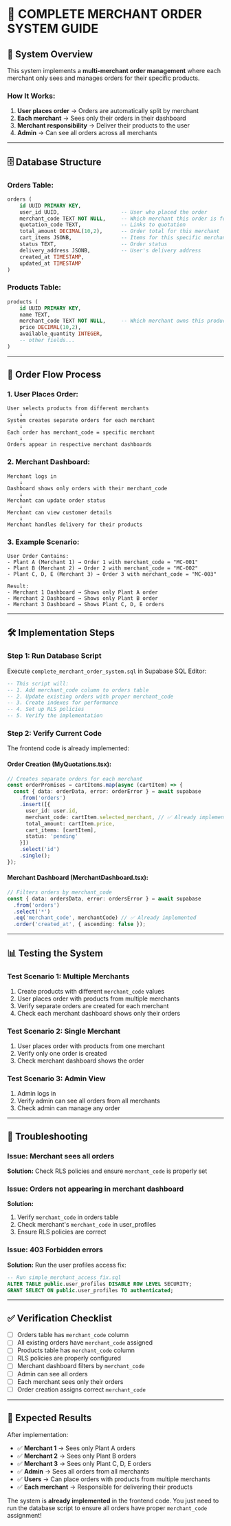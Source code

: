 # 🌟 COMPLETE MERCHANT ORDER SYSTEM GUIDE

## 🎯 **System Overview**

This system implements a **multi-merchant order management** where each merchant only sees and manages orders for their specific products.

### **How It Works:**
1. **User places order** → Orders are automatically split by merchant
2. **Each merchant** → Sees only their orders in their dashboard
3. **Merchant responsibility** → Deliver their products to the user
4. **Admin** → Can see all orders across all merchants

---

## 🗄️ **Database Structure**

### **Orders Table:**
```sql
orders (
    id UUID PRIMARY KEY,
    user_id UUID,                    -- User who placed the order
    merchant_code TEXT NOT NULL,     -- Which merchant this order is for
    quotation_code TEXT,             -- Links to quotation
    total_amount DECIMAL(10,2),      -- Order total for this merchant
    cart_items JSONB,                -- Items for this specific merchant
    status TEXT,                     -- Order status
    delivery_address JSONB,          -- User's delivery address
    created_at TIMESTAMP,
    updated_at TIMESTAMP
)
```

### **Products Table:**
```sql
products (
    id UUID PRIMARY KEY,
    name TEXT,
    merchant_code TEXT NOT NULL,     -- Which merchant owns this product
    price DECIMAL(10,2),
    available_quantity INTEGER,
    -- other fields...
)
```

---

## 🔄 **Order Flow Process**

### **1. User Places Order:**
```
User selects products from different merchants
    ↓
System creates separate orders for each merchant
    ↓
Each order has merchant_code = specific merchant
    ↓
Orders appear in respective merchant dashboards
```

### **2. Merchant Dashboard:**
```
Merchant logs in
    ↓
Dashboard shows only orders with their merchant_code
    ↓
Merchant can update order status
    ↓
Merchant can view customer details
    ↓
Merchant handles delivery for their products
```

### **3. Example Scenario:**
```
User Order Contains:
- Plant A (Merchant 1) → Order 1 with merchant_code = "MC-001"
- Plant B (Merchant 2) → Order 2 with merchant_code = "MC-002"  
- Plant C, D, E (Merchant 3) → Order 3 with merchant_code = "MC-003"

Result:
- Merchant 1 Dashboard → Shows only Plant A order
- Merchant 2 Dashboard → Shows only Plant B order
- Merchant 3 Dashboard → Shows Plant C, D, E orders
```

---

## 🛠️ **Implementation Steps**

### **Step 1: Run Database Script**
Execute `complete_merchant_order_system.sql` in Supabase SQL Editor:

```sql
-- This script will:
-- 1. Add merchant_code column to orders table
-- 2. Update existing orders with proper merchant_code
-- 3. Create indexes for performance
-- 4. Set up RLS policies
-- 5. Verify the implementation
```

### **Step 2: Verify Current Code**
The frontend code is already implemented:

#### **Order Creation (MyQuotations.tsx):**
```typescript
// Creates separate orders for each merchant
const orderPromises = cartItems.map(async (cartItem) => {
  const { data: orderData, error: orderError } = await supabase
    .from('orders')
    .insert([{
      user_id: user.id,
      merchant_code: cartItem.selected_merchant, // ✅ Already implemented
      total_amount: cartItem.price,
      cart_items: [cartItem],
      status: 'pending'
    }])
    .select('id')
    .single();
});
```

#### **Merchant Dashboard (MerchantDashboard.tsx):**
```typescript
// Filters orders by merchant_code
const { data: ordersData, error: ordersError } = await supabase
  .from('orders')
  .select('*')
  .eq('merchant_code', merchantCode) // ✅ Already implemented
  .order('created_at', { ascending: false });
```

---

## 📊 **Testing the System**

### **Test Scenario 1: Multiple Merchants**
1. Create products with different `merchant_code` values
2. User places order with products from multiple merchants
3. Verify separate orders are created for each merchant
4. Check each merchant dashboard shows only their orders

### **Test Scenario 2: Single Merchant**
1. User places order with products from one merchant
2. Verify only one order is created
3. Check merchant dashboard shows the order

### **Test Scenario 3: Admin View**
1. Admin logs in
2. Verify admin can see all orders from all merchants
3. Check admin can manage any order

---

## 🔧 **Troubleshooting**

### **Issue: Merchant sees all orders**
**Solution:** Check RLS policies and ensure `merchant_code` is properly set

### **Issue: Orders not appearing in merchant dashboard**
**Solution:** 
1. Verify `merchant_code` in orders table
2. Check merchant's `merchant_code` in user_profiles
3. Ensure RLS policies are correct

### **Issue: 403 Forbidden errors**
**Solution:** Run the user profiles access fix:
```sql
-- Run simple_merchant_access_fix.sql
ALTER TABLE public.user_profiles DISABLE ROW LEVEL SECURITY;
GRANT SELECT ON public.user_profiles TO authenticated;
```

---

## ✅ **Verification Checklist**

- [ ] Orders table has `merchant_code` column
- [ ] All existing orders have `merchant_code` assigned
- [ ] Products table has `merchant_code` column
- [ ] RLS policies are properly configured
- [ ] Merchant dashboard filters by `merchant_code`
- [ ] Admin can see all orders
- [ ] Each merchant sees only their orders
- [ ] Order creation assigns correct `merchant_code`

---

## 🎉 **Expected Results**

After implementation:
- ✅ **Merchant 1** → Sees only Plant A orders
- ✅ **Merchant 2** → Sees only Plant B orders  
- ✅ **Merchant 3** → Sees only Plant C, D, E orders
- ✅ **Admin** → Sees all orders from all merchants
- ✅ **Users** → Can place orders with products from multiple merchants
- ✅ **Each merchant** → Responsible for delivering their products

The system is **already implemented** in the frontend code. You just need to run the database script to ensure all orders have proper `merchant_code` assignment!
